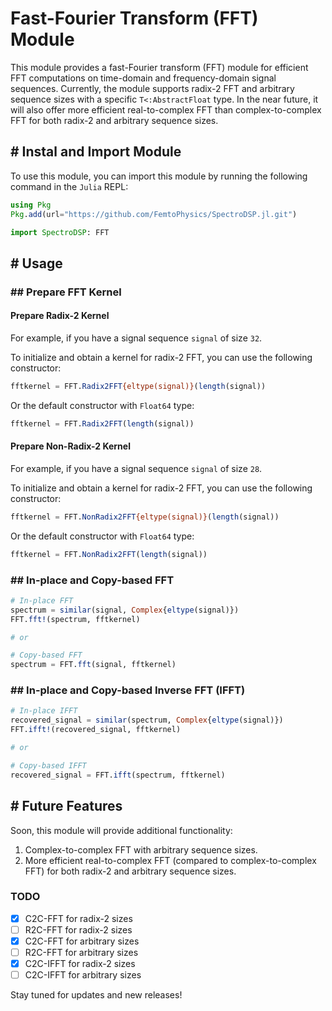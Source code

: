 # Fast-Fourier Transform (FFT) Module

This module provides a fast-Fourier transform (FFT) module for efficient FFT computations on time-domain and frequency-domain signal sequences. Currently, the module supports radix-2 FFT and arbitrary sequence sizes with a specific `T<:AbstractFloat` type. In the near future, it will also offer more efficient real-to-complex FFT than complex-to-complex FFT for both radix-2 and arbitrary sequence sizes.

## # Instal and Import Module

To use this module, you can import this module by running the following command in the `Julia` REPL:

```julia
using Pkg
Pkg.add(url="https://github.com/FemtoPhysics/SpectroDSP.jl.git")

import SpectroDSP: FFT
```

## # Usage

### ## Prepare FFT Kernel

#### Prepare Radix-2 Kernel

For example, if you have a signal sequence `signal` of size `32`.

To initialize and obtain a kernel for radix-2 FFT, you can use the following constructor:

```julia
fftkernel = FFT.Radix2FFT{eltype(signal)}(length(signal))
```

Or the default constructor with `Float64` type:

```julia
fftkernel = FFT.Radix2FFT(length(signal))
```

#### Prepare Non-Radix-2 Kernel

For example, if you have a signal sequence `signal` of size `28`.

To initialize and obtain a kernel for radix-2 FFT, you can use the following constructor:

```julia
fftkernel = FFT.NonRadix2FFT{eltype(signal)}(length(signal))
```

Or the default constructor with `Float64` type:

```julia
fftkernel = FFT.NonRadix2FFT(length(signal))
```

### ## In-place and Copy-based FFT

```julia
# In-place FFT
spectrum = similar(signal, Complex{eltype(signal)})
FFT.fft!(spectrum, fftkernel)

# or

# Copy-based FFT
spectrum = FFT.fft(signal, fftkernel)
```

### ## In-place and Copy-based Inverse FFT (IFFT)

```julia
# In-place IFFT
recovered_signal = similar(spectrum, Complex{eltype(signal)})
FFT.ifft!(recovered_signal, fftkernel)

# or

# Copy-based IFFT
recovered_signal = FFT.ifft(spectrum, fftkernel)
```

## # Future Features

Soon, this module will provide additional functionality:

1. Complex-to-complex FFT with arbitrary sequence sizes.
2. More efficient real-to-complex FFT (compared to complex-to-complex FFT) for both radix-2 and arbitrary sequence sizes.

### TODO

- [x] C2C-FFT for radix-2 sizes
- [ ] R2C-FFT for radix-2 sizes
- [x] C2C-FFT for arbitrary sizes
- [ ] R2C-FFT for arbitrary sizes
- [x] C2C-IFFT for radix-2 sizes
- [ ] C2C-IFFT for arbitrary sizes

Stay tuned for updates and new releases!